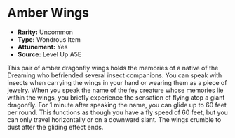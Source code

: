 
# Amber Wings

* **Rarity:** Uncommon
* **Type:** Wondrous Item
* **Attunement:** Yes
* **Source:** Level Up A5E


This pair of amber dragonfly wings holds the memories of a native of the Dreaming who befriended several insect companions. You can speak with insects when carrying the wings in your hand or wearing them as a piece of jewelry. When you speak the name of the fey creature whose memories lie within the wings, you briefly experience the sensation of flying atop a giant dragonfly. For 1 minute after speaking the name, you can glide up to 60 feet per round. This functions as though you have a fly speed of 60 feet, but you can only travel horizontally or on a downward slant. The wings crumble to dust after the gliding effect ends.
